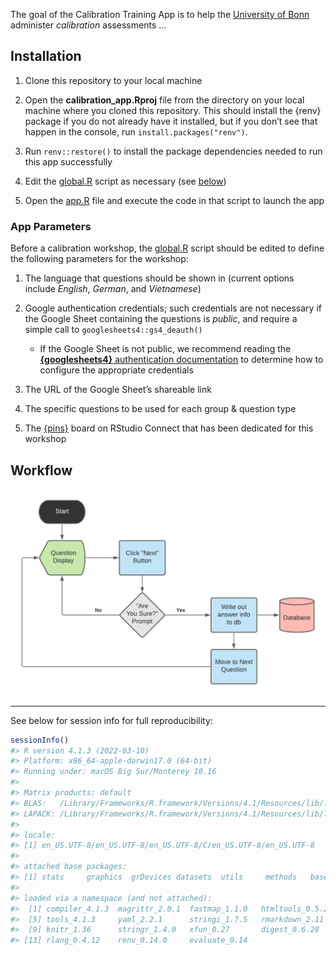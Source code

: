 
<!-- README.md is generated from README.Rmd. Please edit that file -->
<!-- badges: start -->
<!-- badges: end -->

The goal of the Calibration Training App is to help the [University of
Bonn](https://www.uni-bonn.de/en/university/) administer *calibration*
assessments …

## Installation

1.  Clone this repository to your local machine

2.  Open the **calibration_app.Rproj** file from the directory on your
    local machine where you cloned this repository. This should install
    the {renv} package if you do not already have it installed, but if
    you don’t see that happen in the console, run
    `install.packages("renv")`.

3.  Run `renv::restore()` to install the package dependencies needed to
    run this app successfully

4.  Edit the [global.R](global.R) script as necessary (see
    [below](#app-parameters))

5.  Open the [app.R](app.R) file and execute the code in that script to
    launch the app

### App Parameters

Before a calibration workshop, the [global.R](global.R) script should be
edited to define the following parameters for the workshop:

1.  The language that questions should be shown in (current options
    include *English*, *German*, and *Vietnamese*)

2.  Google authentication credentials; such credentials are not
    necessary if the Google Sheet containing the questions is *public*,
    and require a simple call to `googlesheets4::gs4_deauth()`

    -   If the Google Sheet is not public, we recommend reading the
        [**{googlesheets4}** authentication
        documentation](https://googlesheets4.tidyverse.org/articles/auth.html)
        to determine how to configure the appropriate credentials

3.  The URL of the Google Sheet’s shareable link

4.  The specific questions to be used for each group & question type

5.  The [{pins}](https://pins.rstudio.com/) board on RStudio Connect
    that has been dedicated for this workshop

## Workflow

![](www/calibration_app_workflow.png)

------------------------------------------------------------------------

See below for session info for full reproducibility:

``` r
sessionInfo()
#> R version 4.1.3 (2022-03-10)
#> Platform: x86_64-apple-darwin17.0 (64-bit)
#> Running under: macOS Big Sur/Monterey 10.16
#> 
#> Matrix products: default
#> BLAS:   /Library/Frameworks/R.framework/Versions/4.1/Resources/lib/libRblas.0.dylib
#> LAPACK: /Library/Frameworks/R.framework/Versions/4.1/Resources/lib/libRlapack.dylib
#> 
#> locale:
#> [1] en_US.UTF-8/en_US.UTF-8/en_US.UTF-8/C/en_US.UTF-8/en_US.UTF-8
#> 
#> attached base packages:
#> [1] stats     graphics  grDevices datasets  utils     methods   base     
#> 
#> loaded via a namespace (and not attached):
#>  [1] compiler_4.1.3  magrittr_2.0.1  fastmap_1.1.0   htmltools_0.5.2
#>  [5] tools_4.1.3     yaml_2.2.1      stringi_1.7.5   rmarkdown_2.11 
#>  [9] knitr_1.36      stringr_1.4.0   xfun_0.27       digest_0.6.28  
#> [13] rlang_0.4.12    renv_0.14.0     evaluate_0.14
```
